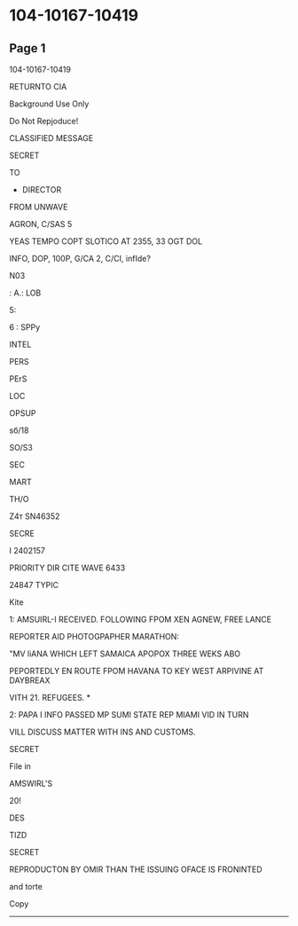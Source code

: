 # 104-10167-10419

## Page 1

104-10167-10419

RETURNTO CIA

Background Use Only

Do Not Repjoduce!

CLASSIFIED MESSAGE

SECRET

TO

* DIRECTOR

FROM UNWAVE

AGRON, C/SAS 5

YEAS TEMPO COPT SLOTICO AT 2355, 33 OGT DOL

INFO, DOP, 100P, G/CA 2, C/CI, infIde?

N03

: A.: LOB

5:

6 : SPPy

INTEL

PERS

PErS

LOC

OPSUP

sб/18

SO/S3

SEC

MART

TH/O

Z4т SN46352

SECRE

I 2402157

PRIORITY DIR CITE WAVE 6433

24847 TYPIC

Kite

1: AMSUIRL-I RECEIVED. FOLLOWING FPOM XEN AGNEW, FREE LANCE

REPORTER AID PHOTOGPAPHER MARATHON:

"MV liANA WHICH LEFT SAMAICA APOPOX THREE WEKS ABO

PEPORTEDLY EN ROUTE FPOM HAVANA TO KEY WEST ARPIVINE AT DAYBREAX

VITH 21. REFUGEES. *

2: PAPA I INFO PASSED MP SUMI STATE REP MIAMI VID IN TURN

VILL DISCUSS MATTER WITH INS AND CUSTOMS.

SECRET

File in

AMSWIRL'S

20!

DES

TIZD

SECRET

REPRODUCTON BY OMIR THAN THE ISSUING OFACE IS FRONINTED

and torte

Copy

---

